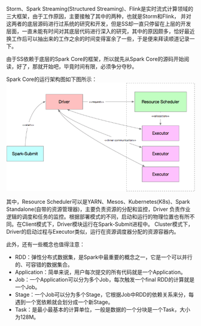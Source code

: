 Storm、Spark Streaming(Structured Streaming)、Flink是实时流式计算领域的三大框架，由于工作原因，主要接触了其中的两种，也就是Storm和Flink，
并对这两者的底层源码进行过系统的研究和开发，但是SS却一直只停留在上层的开发层面，一直未能有时间对其底层代码进行深入的研究，其中的原因颇多，恰好最近
换工作后可以抽出来的工作之余的时间变得富余了一些，于是便来拜读顺道记录一下。

由于SS依赖于底层的Spark Core的框架，所以就先从Spark Core的源码开始阅读，好了，那就开始吧，毕竟时间有限，必须争分夺秒。

Spark Core的运行架构图如下图所示：
![Spark运行架构图](../assets/img/spark/spark-runtime.png "Spark运行架构图")

其中，Resource Scheduler可以是YARN、Mesos、Kubernetes(K8s)、Spark Standalone(自带的资源管理器)，主要负责资源的分配和监控，Driver
负责作业逻辑的调度和任务的监控。根据部署模式的不同，启动和运行的物理位置也有所不同。在Client模式下，Driver模块运行在Spark-Submit进程中。
Cluster模式下，Driver的启动过程与Executor类似，运行在资源调度器分配的资源容器内。

此外，还有一些概念也值得注意：
  * RDD：弹性分布式数据集，是Spark中最重要的概念之一，它是一个可以并行的、可容错的数据集合。
  * Application：简单来说，用户每次提交的所有代码就是一个Application。
  * Job：一个Application可以分为多个Job，每次触发一个final RDD的计算就是一个Job。
  * Stage：一个Job可以分为多个Stage，它根据Job中RDD的依赖关系来分，每遇到一个宽依赖就会划分成一个新Stage。
  * Task：是最小最基本的计算单位，一般是数据的一个分块是一个Task，大小为128M。